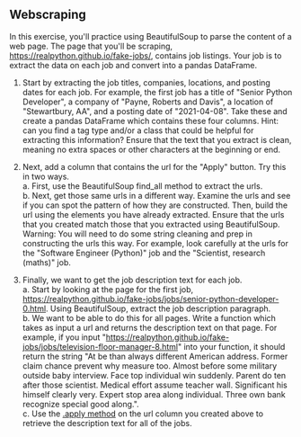 ## Webscraping

In this exercise, you'll practice using BeautifulSoup to parse the content of a web page. The page that you'll be scraping, https://realpython.github.io/fake-jobs/, contains job listings. Your job is to extract the data on each job and convert into a pandas DataFrame.

1. Start by extracting the job titles, companies, locations, and posting dates for each job. For example, the first job has a title of "Senior Python Developer", a company of "Payne, Roberts and Davis", a location of "Stewartbury, AA", and a posting date of "2021-04-08". Take these and create a pandas DataFrame which contains these four columns. Hint: can you find a tag type and/or a class that could be helpful for extracting this information? Ensure that the text that you extract is clean, meaning no extra spaces or other characters at the beginning or end.

2. Next, add a column that contains the url for the "Apply" button. Try this in two ways.   
    a. First, use the BeautifulSoup find_all method to extract the urls.  
    b. Next, get those same urls in a different way. Examine the urls and see if you can spot the pattern of how they are constructed. Then, build the url using the elements you have already extracted. Ensure that the urls that you created match those that you extracted using BeautifulSoup. Warning: You will need to do some string cleaning and prep in constructing the urls this way. For example, look carefully at the urls for the "Software Engineer (Python)" job and the "Scientist, research (maths)" job.
    
3. Finally, we want to get the job description text for each job.  
    a. Start by looking at the page for the first job, https://realpython.github.io/fake-jobs/jobs/senior-python-developer-0.html. Using BeautifulSoup, extract the job description paragraph.  
    b. We want to be able to do this for all pages. Write a function which takes as input a url and returns the description text on that page. For example, if you input "https://realpython.github.io/fake-jobs/jobs/television-floor-manager-8.html" into your function, it should return the string "At be than always different American address. Former claim chance prevent why measure too. Almost before some military outside baby interview. Face top individual win suddenly. Parent do ten after those scientist. Medical effort assume teacher wall. Significant his himself clearly very. Expert stop area along individual. Three own bank recognize special good along.".  
    c. Use the [.apply method](https://pandas.pydata.org/docs/reference/api/pandas.Series.apply.html) on the url column you created above to retrieve the description text for all of the jobs.